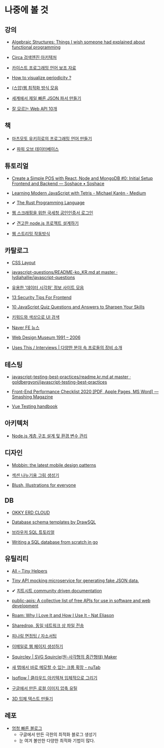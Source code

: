 # 나중에 볼 것

## 강의

- [Algebraic Structures: Things I wish someone had explained about functional programming](https://jrsinclair.com/articles/2019/algebraic-structures-what-i-wish-someone-had-explained-about-functional-programming)

- [Circa 검색엔진 아키텍처](https://0x65.dev/blog/2019-12-14/the-architecture-of-a-large-scale-web-search-engine-circa-2019.html)

- [카이스트 프로그래밍 언어 보조 자료](https://hjaem.info/articles/main)

- [How to visualize periodicity ?](https://observablehq.com/@pierreleripoll/how-to-visualize-periodic-signals)

- [\(스압\)웹 최적화 방식 모음](https://black7375.tistory.com/72)

- [세계에서 제일 빠른 JSON 파서 만들기](https://tanstaafl.dev/20200821-worlds-fastest-json-parser.html)

- [잘 모르는 Web API 10개](https://blog.greenroots.info/10-lesser-known-web-apis-you-may-want-to-use-ckejv75cr012y70s158n85yhn)

## 책

- [마츠모토 유키히로의 프로그래밍 언어 만들기](http://www.acornpub.co.kr/book/language-structure)

- ✔ [파워 오브 데이터베이스](http://naver.me/596xjxJ3)

## 튜토리얼

- [Create a Simple POS with React, Node and MongoDB #0: Initial Setup Frontend and Backend — Soshace • Soshace](https://blog.soshace.com/create-a-simple-pos-with-react-node-and-mongodb-0-initial-setup-frontend-and-backend/)

- [Learning Modern JavaScript with Tetris - Michael Karén - Medium](https://medium.com/@michael.karen/learning-modern-javascript-with-tetris-92d532bcd057)

- ✔ [The Rust Programming Language](https://rinthel.github.io/rust-lang-book-ko/)

- [웹 스크래핑을 위한 국세청 공인인증서 로그인](https://twinmoon.tistory.com/1)

- ✔ [견고한 node.js 프로젝트 설계하기](https://velog.io/@hopsprings2/견고한-node.js-프로젝트-아키텍쳐-설계하기)

- [웹 스트리밍 작동방식](https://medium.com/canal-tech/how-video-streaming-works-on-the-web-an-introduction-7919739f7e1)

## 카탈로그

- [CSS Layout](https://csslayout.io/)

- [javascript-questions/README-ko_KR.md at master · lydiahallie/javascript-questions](https://github.com/lydiahallie/javascript-questions/blob/master/ko-KR/README-ko_KR.md)

- [유용한 '데이터 시각화' 정보 사이트 모음](http://www.bloter.net/archives/369220)

- [13 Security Tips For Frontend](https://medium.com/better-programming/frontend-app-security-439797f57892)

- [10 JavaScript Quiz Questions and Answers to Sharpen Your Skills](https://typeofnan.dev/10-javascript-quiz-questions-and-answers/)

- [키워드와 색상으로 UI 검색](https://search.muz.li/)

- [Naver FE 뉴스](https://github.com/naver/fe-news)

- [Web Design Museum 1991 – 2006](https://www.webdesignmuseum.org/)

- [Uses This / Interviews | 다양한 분야 속 프로들의 장비 소개](https://usesthis.com/)

## 테스팅

- [javascript-testing-best-practices/readme.kr.md at master · goldbergyoni/javascript-testing-best-practices](https://github.com/goldbergyoni/javascript-testing-best-practices/blob/master/readme.kr.md)

- [Front-End Performance Checklist 2020 [PDF, Apple Pages, MS Word] — Smashing Magazine](https://www.smashingmagazine.com/2020/01/front-end-performance-checklist-2020-pdf-pages/)

- [Vue Testing handbook](https://lmiller1990.github.io/vue-testing-handbook/ko)

## 아키텍처

- [Node.js 계층 구조 설계 및 환경 변수 관리](https://jhyeok.com/node-backend-structure/)

## 디자인

- [Mobbin: the latest mobile design patterns](https://mobbin.design/)

- [섹션 나누기용 그림 생성기](https://www.shapedivider.app/)

- [Blush, Illustrations for everyone](https://blush.design/)

## DB

- [OKKY ERD CLOUD](https://www.erdcloud.com/d/PK2Ae7d4asTRqHpHx)

- [Database schema templates by DrawSQL](https://drawsql.app/templates)

- [브라우저 SQL 튜토리얼](https://selectstarsql.com/)

- [Writing a SQL database from scratch in go](https://notes.eatonphil.com/database-basics.html)

## 유틸리티

- [All – Tiny Helpers](https://tiny-helpers.dev/)

- [Tiny API mocking microservice for generating fake JSON data.](https://github.com/Meeshkan/micro-jaymock)

- ✔ [치트시트 community driven documentation](http://cht.sh/)

- [public-apis: A collective list of free APIs for use in software and web development](https://github.com/public-apis/public-apis)

- [Roam: Why I Love It and How I Use It - Nat Eliason](https://www.nateliason.com/blog/roam)

- [Sharedrop, 동일 네트워크 상 파일 전송](https://www.sharedrop.io/)

- [피나링 면접팁 / 자소서팁](https://www.notion.so/5b1bcb7a87c24ab6b36d87959371ff19)

- [이메일로 웹 페이지 생성하기](https://www.publishthis.email/)

- [Squircley | SVG Squircle\(원-사각형의 중간형태\) Maker](https://squircley.app/)

- [새 탭에서 바로 메모할 수 있는 크롬 확장 - nuTab](https://nutab.co/)

- [Isoflow | 클라우드 아키텍쳐 입체적으로 그리기](https://isoflow.io)

- [구글에서 만든 로컬 이미지 압축 유틸](https://squoosh.app/)

- [3D 입체 텍스트 만들기](https://bennettfeely.com/ztext/)

## 레포

- [엄청 빠른 블로그](https://github.com/google/eleventy-high-performance-blog)
  - 구글에서 만든 극한의 최적화 블로그 생성기
  - 눈 여겨 볼만한 다양한 최적화 기법이 많다.
